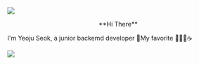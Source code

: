 <img src="https://capsule-render.vercel.app/api?type=wave&color=fcccdd&height=300&section=header&text=hello%20I'm YEOJU&fontSize=90&"/>

<p align="center">
**Hi There**

I'm Yeoju Seok, a junior backemd developer
🌱My favorite 🧘‍♀️🎼☕️
</p>


<img src="https://capsule-render.vercel.app/api?type=wave&color=fcccdd&height=150&section=footer&fontSize=90&"/>

